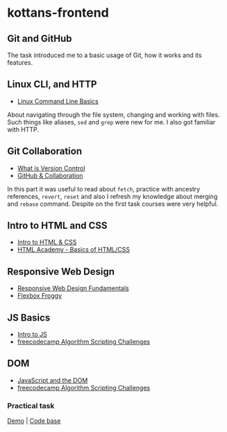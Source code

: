 # kottans-frontend


## Git and GitHub 

The task introduced me to a basic usage of Git, how it works and its features.

## Linux CLI, and HTTP

* [Linux Command Line Basics](task_linux_cli/2018-11-04_214915.jpg)

About navigating through the file system, changing and working with files. Such things like aliases, `sed` and `grep` were new for me. I also got familiar with HTTP.

## Git Collaboration

* [What is Version Control](task_git_collaboration/2018-11-11_160728.jpg)
* [GitHub & Collaboration](task_git_collaboration/2018-11-17_180519.jpg)

In this part it was useful to read about `fetch`, practice with ancestry references, `revert`, `reset` and also I refresh my knowledge about merging and `rebase` command. Despite on the first task courses were very helpful.

## Intro to HTML and CSS 

* [Intro to HTML & CSS](task_html_css_intro/2018-11-22_191251.jpg)
* [HTML Academy - Basics of HTML/CSS ](task_html_css_intro/2018-11-23_211447.jpg)

## Responsive Web Design

* [Responsive Web Design Fundamentals](task_responsive_web_design/2018-12-03_165043.jpg)
* [Flexbox Froggy](task_responsive_web_design/2018-12-03_172410.jpg)

## JS Basics

* [Intro to JS](task_js_basics/2018-12-09_225050.jpg)
* [freecodecamp Algorithm Scripting Challenges](task_js_basics/2018-12-28_183742.jpg)

## DOM

* [JavaScript and the DOM](task_js_dom/2019-01-02_211729.jpg)
* [freecodecamp Algorithm Scripting Challenges](task_js_dom/2019-01-02_230019.jpg)

### Practical task

[Demo](https://mfialko.github.io/jsdom-task/) |
[Code base](https://github.com/mfialko/jsdom-task)






